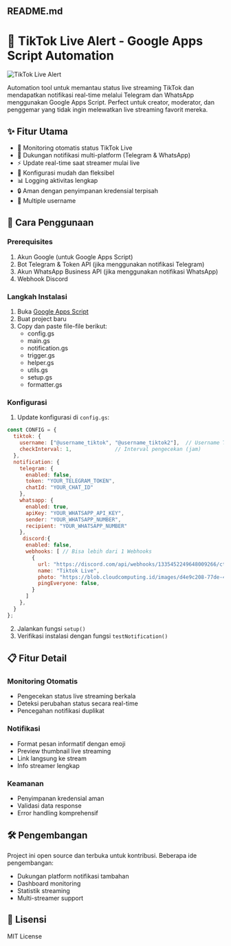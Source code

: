 ## README.md
# 📱 TikTok Live Alert - Google Apps Script Automation

![TikTok Live Alert]([[https://placehold.co/1200x630/png](https://blog.classy.id/upload/gambar_berita/e780f1181a8b4f28a3f370977ace83d3_20241105220512.jpeg)])

Automation tool untuk memantau status live streaming TikTok dan mendapatkan notifikasi real-time melalui Telegram dan WhatsApp menggunakan Google Apps Script. Perfect untuk creator, moderator, dan penggemar yang tidak ingin melewatkan live streaming favorit mereka.

## ✨ Fitur Utama
- 🔄 Monitoring otomatis status TikTok Live
- 📱 Dukungan notifikasi multi-platform (Telegram & WhatsApp)
- ⚡ Update real-time saat streamer mulai live
- 🎯 Konfigurasi mudah dan fleksibel
- 📊 Logging aktivitas lengkap
- 🔒 Aman dengan penyimpanan kredensial terpisah
- 👥 Multiple username

## 🚀 Cara Penggunaan

### Prerequisites
1. Akun Google (untuk Google Apps Script)
2. Bot Telegram & Token API (jika menggunakan notifikasi Telegram)
3. Akun WhatsApp Business API (jika menggunakan notifikasi WhatsApp)
4. Webhook Discord

### Langkah Instalasi
1. Buka [Google Apps Script](https://script.google.com/)
2. Buat project baru
3. Copy dan paste file-file berikut:
   - config.gs
   - main.gs
   - notification.gs
   - trigger.gs
   - helper.gs
   - utils.gs
   - setup.gs
   - formatter.gs

### Konfigurasi
1. Update konfigurasi di `config.gs`:
```javascript
const CONFIG = {
  tiktok: {
    username: ["@username_tiktok", "@username_tiktok2"],  // Username TikTok yang ingin dimonitor
    checkInterval: 1,              // Interval pengecekan (jam)
  },
  notification: {
    telegram: {
      enabled: false,
      token: "YOUR_TELEGRAM_TOKEN",
      chatId: "YOUR_CHAT_ID"
    },
    whatsapp: {
      enabled: true,
      apiKey: "YOUR_WHATSAPP_API_KEY",
      sender: "YOUR_WHATSAPP_NUMBER",
      recipient: "YOUR_WHATSAPP_NUMBER"
    },
     discord:{
      enabled: false,
      webhooks: [ // Bisa lebih dari 1 Webhooks
        {
          url: "https://discord.com/api/webhooks/1335452249648009266/ctBV-POatxzBPf6UAt1ajFgu701qJRDOdPSDCJfVUFzdmPThGrD4ykebpXPuWN2VhLGq",
          name: "Tiktok Live",
          photo: "https://blob.cloudcomputing.id/images/d4e9c208-77de-4a07-84ca-fb950b7b21cc/logo-tiktok-l-min.jpg",
          pingEveryone: false,
        }
      ]
    },
  }
};
```

2. Jalankan fungsi `setup()`
3. Verifikasi instalasi dengan fungsi `testNotification()`

## 📋 Fitur Detail

### Monitoring Otomatis
- Pengecekan status live streaming berkala
- Deteksi perubahan status secara real-time
- Pencegahan notifikasi duplikat

### Notifikasi
- Format pesan informatif dengan emoji
- Preview thumbnail live streaming
- Link langsung ke stream
- Info streamer lengkap

### Keamanan
- Penyimpanan kredensial aman
- Validasi data response
- Error handling komprehensif

## 🛠️ Pengembangan
Project ini open source dan terbuka untuk kontribusi. Beberapa ide pengembangan:
- Dukungan platform notifikasi tambahan
- Dashboard monitoring
- Statistik streaming
- Multi-streamer support

## 📝 Lisensi
MIT License
